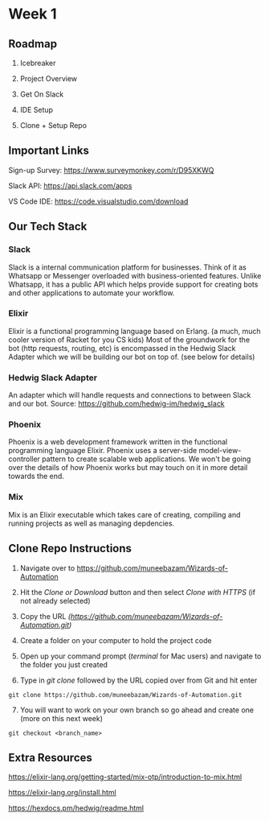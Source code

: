 Week 1 
=====

## Roadmap

1. Icebreaker

2. Project Overview

3. Get On Slack

4. IDE Setup

5. Clone + Setup Repo


## Important Links

Sign-up Survey: https://www.surveymonkey.com/r/D95XKWQ

Slack API: https://api.slack.com/apps

VS Code IDE: https://code.visualstudio.com/download

## Our Tech Stack

### Slack

Slack is a internal communication platform for businesses. Think of it as Whatsapp or Messenger overloaded with business-oriented features.
Unlike Whatsapp, it has a public API which helps provide support for creating bots and other applications to automate your workflow.

### Elixir

Elixir is a functional programming language based on Erlang. (a much, much cooler version of Racket for you CS kids)
Most of the groundwork for the bot (http requests, routing, etc) is encompassed in the Hedwig Slack Adapter which we will be building our bot on top of. (see below for details)

### Hedwig Slack Adapter

An adapter which will handle requests and connections to between Slack and our bot. 
Source: https://github.com/hedwig-im/hedwig_slack

### Phoenix

Phoenix is a web development framework written in the functional programming language Elixir. Phoenix uses a server-side model-view-controller pattern to create scalable web applications.
We won't be going over the details of how Phoenix works but may touch on it in more detail towards the end.

### Mix

Mix is an Elixir executable which takes care of creating, compiling and running projects as well as managing depdencies. 


## Clone Repo Instructions

1. Navigate over to https://github.com/muneebazam/Wizards-of-Automation

2. Hit the *Clone or Download* button and then select *Clone with HTTPS* (if not already selected)

3. Copy the URL *(https://github.com/muneebazam/Wizards-of-Automation.git)*

4. Create a folder on your computer to hold the project code

5. Open up your command prompt (*terminal* for Mac users) and navigate to the folder you just created

6. Type in *git clone* followed by the URL copied over from Git and hit enter

```git clone https://github.com/muneebazam/Wizards-of-Automation.git```

7. You will want to work on your own branch so go ahead and create one (more on this next week)

```git checkout <branch_name>```

## Extra Resources

https://elixir-lang.org/getting-started/mix-otp/introduction-to-mix.html

https://elixir-lang.org/install.html

https://hexdocs.pm/hedwig/readme.html



